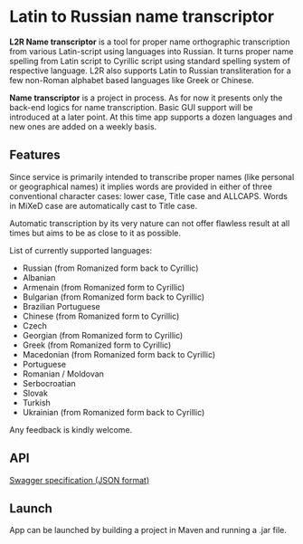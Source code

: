 # Latin to Russian name transcriptor
**L2R Name transcriptor** is a tool for proper name orthographic transcription from various Latin-script using languages into Russian. It turns proper name spelling from Latin script to Cyrillic script using standard spelling system of respective language. L2R also supports Latin to Russian transliteration for a few non-Roman alphabet based languages like Greek or Chinese.

**Name transcriptor** is a project in process. As for now it presents only the back-end logics for name transcription. Basic GUI support will be introduced at a later point. At this time app supports a dozen languages and new ones are added on a weekly basis.

## Features

Since service is primarily intended to transcribe proper names (like personal or geographical names) it implies words are provided in either of three conventional character cases: lower case, Title case and ALLCAPS. Words in MiXeD case are automatically cast to Title case. 

Automatic transcription by its very nature can not offer flawless result at all times but aims to be as close to it as possible.

List of currently supported languages:
* Russian (from Romanized form back to Cyrillic)
* Albanian
* Armenain (from Romanized form to Cyrillic)
* Bulgarian (from Romanized form back to Cyrillic)
* Brazilian Portuguese
* Chinese (from Romanized form to Cyrillic)
* Czech
* Georgian (from Romanized form to Cyrillic)
* Greek (from Romanized form to Cyrillic)
* Macedonian (from Romanized form back to Cyrillic)
* Portuguese
* Romanian / Moldovan
* Serbocroatian
* Slovak
* Turkish
* Ukrainian (from Romanized form back to Cyrillic)

Any feedback is kindly welcome.

## API

[Swagger specification (JSON format)](https://raw.githubusercontent.com/EvgeniPolyakov/L2R-name-transcriptor/main/api-description.json)

## Launch

App can be launched by building a project in Maven and running a .jar file.